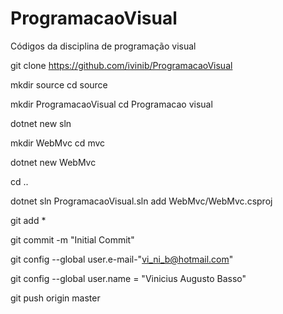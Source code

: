 # ProgramacaoVisual

Códigos da disciplina de programação visual

git clone https://github.com/ivinib/ProgramacaoVisual

mkdir source
cd source

mkdir ProgramacaoVisual
cd Programacao visual

dotnet new sln

mkdir WebMvc
cd mvc

dotnet new WebMvc

cd ..

dotnet sln ProgramacaoVisual.sln add WebMvc/WebMvc.csproj

git add *

git commit -m "Initial Commit"

git config --global  user.e-mail-"vi_ni_b@hotmail.com"

git config --global  user.name = "Vinicius Augusto Basso"

git push origin master